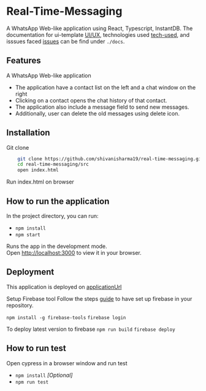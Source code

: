 # Real-Time-Messaging
 
A WhatsApp Web-like application using React, Typescript, InstantDB. 
The documentation for ui-template [UI/UX](./docs/ui-template.md),  technologies used [tech-used](./docs/technology%20-used.md), and isssues faced [issues](./docs/IssuesFaced.md) can be find under `./docs`.

## Features

A WhatsApp Web-like application
- The application have a contact list on the left and a chat window on the right
- Clicking on a contact opens the chat history of that contact.
- The application also include a message field to send new messages.
- Additionally, user can delete the old messages using delete icon.

## Installation
Git clone

```bash
    git clone https://github.com/shivanisharma19/real-time-messaging.git
    cd real-time-messaging/src
    open index.html
```
Run index.html on browser

## How to run the application

In the project directory, you can run:

* `npm install`
* `npm start`


Runs the app in the development mode.\
Open [http://localhost:3000](http://localhost:3000) to view it in your browser.

## Deployment

This application is deployed on [applicationUrl](https://real-time-messaging-f6f39.web.app/)

Setup Firebase tool
Follow the steps [guide](https://www.geeksforgeeks.org/how-to-deploy-react-project-on-firebase/) to have set up firebase in your repository. 

`npm install -g firebase-tools`
`firebase login`


To deploy latest version to firebase
`npm run build`
`firebase deploy`


## How to run test
 
 Open cypress in a browser window and run test
* `npm install` _[Optional]_
* `npm run test`

